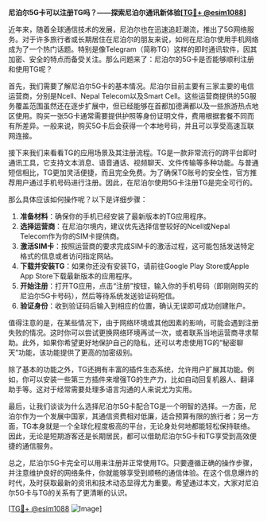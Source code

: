 **尼泊尔5G卡可以注册TG吗？——探索尼泊尔通讯新体验[[TG💪+ @esim1088](https://t.me/s/esim1088)]**

近年来，随着全球通信技术的发展，尼泊尔也在迅速追赶潮流，推出了5G网络服务。对于许多旅行者或长期居住在尼泊尔的朋友来说，如何在尼泊尔使用手机网络成为了一个热门话题。特别是像Telegram（简称TG）这样的即时通讯软件，因其加密、安全的特点而备受关注。那么问题来了：尼泊尔的5G卡是否能够顺利注册和使用TG呢？

首先，我们需要了解尼泊尔5G卡的基本情况。尼泊尔目前主要有三家主要的电信运营商，分别是Ncell、Nepal Telecom以及Smart Cell。这些运营商提供的5G服务覆盖范围虽然还在逐步扩展中，但已经能够在首都加德满都以及一些旅游热点地区使用。购买一张5G卡通常需要提供护照等身份证明文件，费用根据套餐不同而有所差异。一般来说，购买5G卡后会获得一个本地号码，并且可以享受高速互联网连接。

接下来我们来看看TG的应用场景及其注册流程。TG是一款非常流行的跨平台即时通讯工具，它支持文本消息、语音通话、视频聊天、文件传输等多种功能。与普通短信相比，TG更加灵活便捷，而且完全免费。为了确保TG账号的安全性，官方推荐用户通过手机号码进行注册。因此，在尼泊尔使用5G卡注册TG是完全可行的。

那么具体应该如何操作呢？以下是详细步骤：
1. **准备材料**：确保你的手机已经安装了最新版本的TG应用程序。
2. **选择运营商**：在尼泊尔境内，建议优先选择信誉较好的Ncell或Nepal Telecom作为你的SIM卡提供商。
3. **激活SIM卡**：按照运营商的要求完成SIM卡的激活过程，这可能包括发送特定格式的信息或者访问指定网站。
4. **下载并安装TG**：如果你还没有安装TG，请前往Google Play Store或Apple App Store下载最新版本的应用程序。
5. **开始注册**：打开TG应用，点击“注册”按钮，输入你的手机号码（即刚刚购买的尼泊尔5G卡号码），然后等待系统发送验证码短信。
6. **验证身份**：收到验证码后输入到相应的位置，确认无误即可成功创建账户。

值得注意的是，在某些情况下，由于网络环境或其他因素的影响，可能会遇到注册失败的情况。这时你可以尝试更换网络环境再试一次，或者联系当地运营商寻求帮助。此外，如果你希望更好地保护自己的隐私，还可以考虑使用TG的“秘密聊天”功能，该功能提供了更高的加密级别。

除了基本的功能之外，TG还拥有丰富的插件生态系统，允许用户扩展其功能。例如，你可以安装一些第三方插件来增强TG的生产力，比如自动回复机器人、翻译助手等。这对于经常需要处理多语言沟通的人来说尤为实用。

最后，让我们谈谈为什么选择尼泊尔5G卡配合TG是一个明智的选择。一方面，尼泊尔作为一个发展中国家，其通信资费相对低廉，适合预算有限的旅行者；另一方面，TG本身就是一个全球化程度极高的平台，无论身处何地都能轻松保持联络。因此，无论是短期游客还是长期居民，都可以借助尼泊尔5G卡和TG享受到高效便捷的通信服务。

总之，尼泊尔5G卡完全可以用来注册并正常使用TG。只要遵循正确的操作步骤，并注意维护良好的网络条件，你就能够享受到顺畅的通信体验。在这个信息爆炸的时代，及时获取最新的资讯和技术动态显得尤为重要。希望通过本文，大家对尼泊尔5G卡与TG的关系有了更清晰的认识。

[[TG💪+ @esim1088](https://t.me/s/esim1088) ![Image](https://i.postimg.cc/4NQfJmqS/Snipaste-2025-05-13-00-14-12.png)]